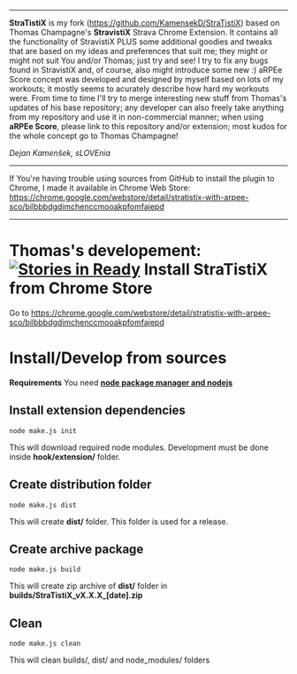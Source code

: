 ***************************************************************************************************************************
__StraTistiX__  is my fork (https://github.com/KamensekD/StraTistiX) based on Thomas Champagne's __StravistiX__ Strava Chrome Extension.
It contains all the functionality of StravistiX PLUS some additional goodies and tweaks that are based on my ideas and preferences that suit me; they might or might not suit You and/or Thomas; just try and see! I try to fix any bugs found in StravistiX and, of course, also might introduce some new :)
aRPEe Score concept was developed and designed by myself based on lots of my workouts; it mostly seems to acurately describe how hard my workouts were.
From time to time I'll try to merge interesting new stuff from Thomas's updates of his base repository; any developer can also freely take anything from my repository and use it in non-commercial manner; when using __aRPEe Score__, please link to this repository and/or extension; most kudos for the whole concept go to Thomas Champagne!

_Dejan Kamenšek, sLOVEnia_
***************************************************************************************************************************
If You're having trouble using sources from GitHub to install the plugin to Chrome, I made it available in Chrome Web Store:
https://chrome.google.com/webstore/detail/stratistix-with-arpee-sco/bilbbbdgdimchenccmooakpfomfajepd
***************************************************************************************************************************


Thomas's developement: [![Stories in Ready](https://badge.waffle.io/thomaschampagne/stravistix.png?label=ready&title=Ready)](http://waffle.io/thomaschampagne/stravistix)
Install StraTistiX from Chrome Store
==========
Go to https://chrome.google.com/webstore/detail/stratistix-with-arpee-sco/bilbbbdgdimchenccmooakpfomfajepd

Install/Develop from sources
==========
**Requirements**
You need [**node package manager and nodejs**](http://nodejs.org/) 

## Install extension dependencies
```
node make.js init
```
This will download required node modules. Development must be done inside **hook/extension/** folder.

## Create distribution folder 
```
node make.js dist
```
This will create **dist/** folder. This folder is used for a release.

## Create archive package 
```
node make.js build
```
This will create zip archive of **dist/** folder in **builds/StraTistiX\_vX.X.X\_[date].zip**

## Clean 
```
node make.js clean
```
This will clean builds/, dist/ and node_modules/ folders
